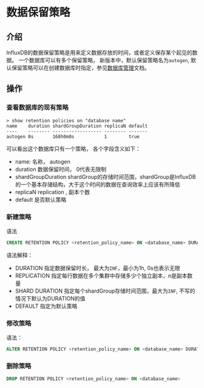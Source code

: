 # 数据保留策略

## 介绍
InfluxDB的数据保留策略是用来定义数据存放的时间，或者定义保存某个起见的数据。
一个数据库可以有多个保留策略， 新版本中，默认保留策略名为`autogen`,
默认保留策略可以在创建数据库时指定，参见[数据库管理](?file=003-数据库/003-InfluxDB/002-基本操作/002-数据库管理 "数据库管理")文档。

## 操作

### 查看数据库的现有策略
```shell
> show retention policies on "database name"
name    duration shardGroupDuration replicaN default
----    -------- ------------------ -------- -------
autogen 0s       168h0m0s           1        true
```

可以看出这个数据库只有一个策略， 各个字段含义如下：
- name: 名称， autogen
- duration 数据保留时间， 0代表无限制
- shardGroupDuration shardGroup的存储时间范围，shardGroup是InfluxDB的一个基本存储结构，大于这个时间的数据在查询效率上应该有所降低
- replicaN replication , 副本个数
- default 是否默认策略


### 新建策略

语法
```sql
CREATE RETENTION POLICY <retention_policy_name> ON <database_name> DURATION <duration> REPLICATION <n> [SHARD DURATION <duration>] [DEFAULT]
```

语法解释：

- DURATION
    指定数据保留时长， 最大为`INF`，最小为1h, 0s也表示无限
- REPLICATION
    指定每行数据在多个集群中存储多少个独立副本，n是副本数量
- SHARD DURATION
    指定每个shardGroup存储时间范围，最大为`INF`, 不写的情况下默认为DURATION的值
- DEFAULT
    指定为默认策略

### 修改策略

语法：
```sql
ALTER RETENTION POLICY <retention_policy_name> ON <database_name> DURATION <duration> REPLICATION <n> SHARD DURATION <duration> DEFAULT
```
### 删除策略
```sql
DROP RETENTION POLICY <retention_policy_name> ON <database_name>
```
